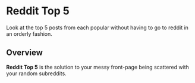 # Reddit Top 5

Look at the top 5 posts from each popular without having to go to reddit in an orderly fashion.

## Overview

__Reddit Top 5__ is the solution to your messy front-page being scattered with your random subreddits.
